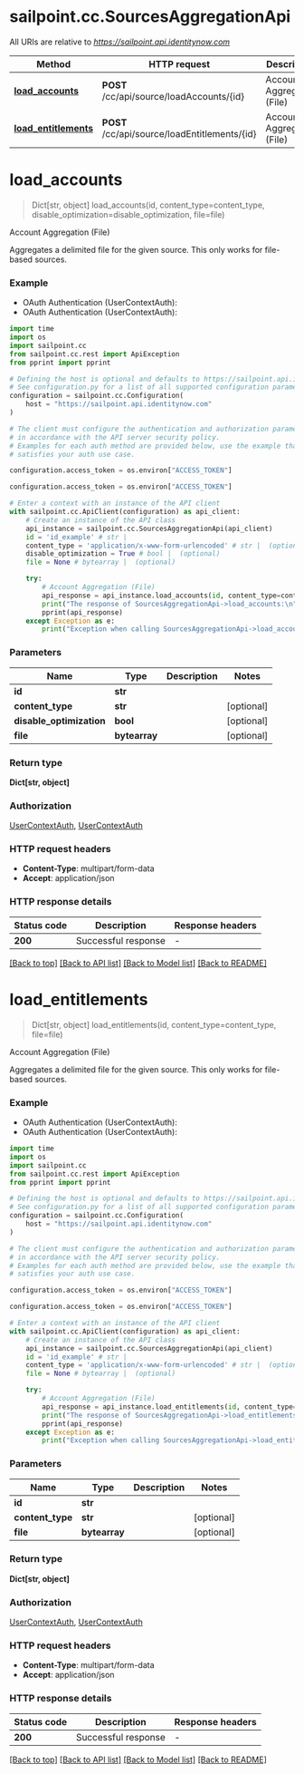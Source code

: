 # sailpoint.cc.SourcesAggregationApi

All URIs are relative to *https://sailpoint.api.identitynow.com*

Method | HTTP request | Description
------------- | ------------- | -------------
[**load_accounts**](SourcesAggregationApi.md#load_accounts) | **POST** /cc/api/source/loadAccounts/{id} | Account Aggregation (File)
[**load_entitlements**](SourcesAggregationApi.md#load_entitlements) | **POST** /cc/api/source/loadEntitlements/{id} | Account Aggregation (File)


# **load_accounts**
> Dict[str, object] load_accounts(id, content_type=content_type, disable_optimization=disable_optimization, file=file)

Account Aggregation (File)

Aggregates a delimited file for the given source.  This only works for file-based sources.

### Example

* OAuth Authentication (UserContextAuth):
* OAuth Authentication (UserContextAuth):
```python
import time
import os
import sailpoint.cc
from sailpoint.cc.rest import ApiException
from pprint import pprint

# Defining the host is optional and defaults to https://sailpoint.api.identitynow.com
# See configuration.py for a list of all supported configuration parameters.
configuration = sailpoint.cc.Configuration(
    host = "https://sailpoint.api.identitynow.com"
)

# The client must configure the authentication and authorization parameters
# in accordance with the API server security policy.
# Examples for each auth method are provided below, use the example that
# satisfies your auth use case.

configuration.access_token = os.environ["ACCESS_TOKEN"]

configuration.access_token = os.environ["ACCESS_TOKEN"]

# Enter a context with an instance of the API client
with sailpoint.cc.ApiClient(configuration) as api_client:
    # Create an instance of the API class
    api_instance = sailpoint.cc.SourcesAggregationApi(api_client)
    id = 'id_example' # str | 
    content_type = 'application/x-www-form-urlencoded' # str |  (optional)
    disable_optimization = True # bool |  (optional)
    file = None # bytearray |  (optional)

    try:
        # Account Aggregation (File)
        api_response = api_instance.load_accounts(id, content_type=content_type, disable_optimization=disable_optimization, file=file)
        print("The response of SourcesAggregationApi->load_accounts:\n")
        pprint(api_response)
    except Exception as e:
        print("Exception when calling SourcesAggregationApi->load_accounts: %s\n" % e)
```



### Parameters

Name | Type | Description  | Notes
------------- | ------------- | ------------- | -------------
 **id** | **str**|  | 
 **content_type** | **str**|  | [optional] 
 **disable_optimization** | **bool**|  | [optional] 
 **file** | **bytearray**|  | [optional] 

### Return type

**Dict[str, object]**

### Authorization

[UserContextAuth](../README.md#UserContextAuth), [UserContextAuth](../README.md#UserContextAuth)

### HTTP request headers

 - **Content-Type**: multipart/form-data
 - **Accept**: application/json

### HTTP response details
| Status code | Description | Response headers |
|-------------|-------------|------------------|
**200** | Successful response |  -  |

[[Back to top]](#) [[Back to API list]](../README.md#documentation-for-api-endpoints) [[Back to Model list]](../README.md#documentation-for-models) [[Back to README]](../README.md)

# **load_entitlements**
> Dict[str, object] load_entitlements(id, content_type=content_type, file=file)

Account Aggregation (File)

Aggregates a delimited file for the given source.  This only works for file-based sources.

### Example

* OAuth Authentication (UserContextAuth):
* OAuth Authentication (UserContextAuth):
```python
import time
import os
import sailpoint.cc
from sailpoint.cc.rest import ApiException
from pprint import pprint

# Defining the host is optional and defaults to https://sailpoint.api.identitynow.com
# See configuration.py for a list of all supported configuration parameters.
configuration = sailpoint.cc.Configuration(
    host = "https://sailpoint.api.identitynow.com"
)

# The client must configure the authentication and authorization parameters
# in accordance with the API server security policy.
# Examples for each auth method are provided below, use the example that
# satisfies your auth use case.

configuration.access_token = os.environ["ACCESS_TOKEN"]

configuration.access_token = os.environ["ACCESS_TOKEN"]

# Enter a context with an instance of the API client
with sailpoint.cc.ApiClient(configuration) as api_client:
    # Create an instance of the API class
    api_instance = sailpoint.cc.SourcesAggregationApi(api_client)
    id = 'id_example' # str | 
    content_type = 'application/x-www-form-urlencoded' # str |  (optional)
    file = None # bytearray |  (optional)

    try:
        # Account Aggregation (File)
        api_response = api_instance.load_entitlements(id, content_type=content_type, file=file)
        print("The response of SourcesAggregationApi->load_entitlements:\n")
        pprint(api_response)
    except Exception as e:
        print("Exception when calling SourcesAggregationApi->load_entitlements: %s\n" % e)
```



### Parameters

Name | Type | Description  | Notes
------------- | ------------- | ------------- | -------------
 **id** | **str**|  | 
 **content_type** | **str**|  | [optional] 
 **file** | **bytearray**|  | [optional] 

### Return type

**Dict[str, object]**

### Authorization

[UserContextAuth](../README.md#UserContextAuth), [UserContextAuth](../README.md#UserContextAuth)

### HTTP request headers

 - **Content-Type**: multipart/form-data
 - **Accept**: application/json

### HTTP response details
| Status code | Description | Response headers |
|-------------|-------------|------------------|
**200** | Successful response |  -  |

[[Back to top]](#) [[Back to API list]](../README.md#documentation-for-api-endpoints) [[Back to Model list]](../README.md#documentation-for-models) [[Back to README]](../README.md)

